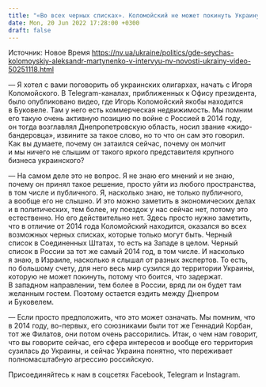 ```yaml
---
title: "«Во всех черных списках». Коломойский не может покинуть Украину ни в западном, ни в восточном направлениях — интервью с Мартыненко"
date: Mon, 20 Jun 2022 17:28:00 +0300
draft: false
---
```

Источник: Новое Время https://nv.ua/ukraine/politics/gde-seychas-kolomoyskiy-aleksandr-martynenko-v-intervyu-nv-novosti-ukrainy-video-50251118.html


— Я хотел с вами поговорить об украинских олигархах, начать с Игоря Коломойского. В Telegram-каналах, приближенных к Офису президента, было опубликовано видео, где Игорь Коломойский якобы находится в Буковеле. Там у него есть коммерческая недвижимость. Мы помним его такую очень активную позицию по войне с Россией в 2014 году, он тогда возглавлял Днепропетровскую область, носил звание «жидо-бандеровца», извините за такое слово, но то что он сам это говорил. Как вы думаете, почему он затаился сейчас, почему он молчит и мы ничего не слышим от такого яркого представителя крупного бизнеса украинского?

— На самом деле это не вопрос. Я не знаю его мнений и не знаю, почему он принял такое решение, просто уйти из любого пространства, в том числе и публичного. Я, насколько знаю, не только публичного, а вообще его не слышно. И это можно заметить в экономических делах и в политических, тем более, ну поездок у нас сейчас нет, потому это естественно. Но его действительно нет. Здесь просто нужно заметить, что в отличие от 2014 года Коломойский находится, оказался во всех возможных черных списках, которые только могут быть. Черный список в Соединенных Штатах, то есть на Западе в целом. Черный список в России за тот же самый 2014 год, в том числе. И насколько я знаю, в Израиле, насколько я слышал от разных экспертов. То есть, по большому счету, для него весь мир сузился до территории Украины, которую не может покинуть, потому что боится, что задержат. В западном направлении, тем более в России, вряд ли он будет там желанным гостем. Поэтому остается ездить между Днепром и Буковелем.

— Если просто предположить, что это может означать. Мы помним, что в 2014 году, во-первых, его союзниками были тот же Геннадий Корбан, тот же Филатов, они потом очень рассорились. Итак, о чем нам говорит, что вы говорите сейчас, его сфера интересов и вообще его территория сузилась до Украины, и сейчас Украина понятно, что переживает полномасштабную агрессию российскую.

Присоединяйтесь к нам в соцсетях Facebook, Telegram и Instagram.
